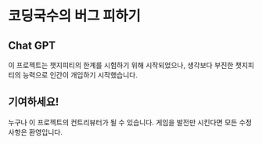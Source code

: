 # 코딩국수의 버그 피하기

## Chat GPT
이 프로젝트는 챗지피티의 한계를 시험하기 위해 시작되었으나,
생각보다 부진한 챗지피티의 능력으로 인간이 개입하기 시작했습니다.

## 기여하세요!
누구나 이 프로젝트의 컨트리뷰터가 될 수 있습니다.
게임을 발전만 시킨다면 모든 수정사항은 환영입니다.
